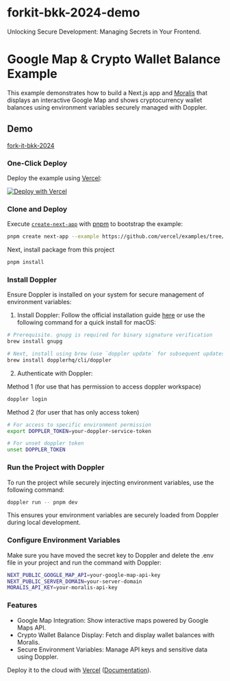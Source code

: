 # forkit-bkk-2024-demo
Unlocking Secure Development: Managing Secrets in Your Frontend.

# Google Map & Crypto Wallet Balance Example

This example demonstrates how to build a Next.js app and [Moralis](https://moralis.io/) that displays an interactive Google Map and shows cryptocurrency wallet balances using environment variables securely managed with Doppler.

## Demo

[fork-it-bkk-2024](https://demo-forkit-bkk-2024.vercel.app/)

### One-Click Deploy

Deploy the example using [Vercel](https://vercel.com?utm_source=github&utm_medium=readme&utm_campaign=vercel-examples):

[![Deploy with Vercel](https://vercel.com/button)](https://vercel.com/new/clone?repository-url=https://github.com/vercel/examples/tree/main/solutions/mint-nft&project-name=mint-nft&repository-name=mint-nft&env=NEXT_PUBLIC_APP_ID,NEXT_PUBLIC_SERVER_URL,NEXT_PUBLIC_SERVER_DOMAIN)

### Clone and Deploy

Execute [`create-next-app`](https://github.com/vercel/next.js/tree/canary/packages/create-next-app) with [pnpm](https://pnpm.io/installation) to bootstrap the example:

```bash
pnpm create next-app --example https://github.com/vercel/examples/tree/main/solutions/fork-it-bkk-2024
```

Next, install package from this project

```bash
pnpm install
```

### Install Doppler

Ensure Doppler is installed on your system for secure management of environment variables:
1. Install Doppler: Follow the official installation guide [here](https://docs.doppler.com/docs/install-cli) or use the following command for a quick install for macOS:
```bash
# Prerequisite. gnupg is required for binary signature verification
brew install gnupg

# Next, install using brew (use `doppler update` for subsequent updates)
brew install dopplerhq/cli/doppler
```
2. Authenticate with Doppler:

Method 1 (for use that has permission to access doppler workspace)
```bash
doppler login
```
Method 2 (for user that has only access token)
```bash
# For access to specific environment permission
export DOPPLER_TOKEN=your-doppler-service-token

# For unset doppler token
unset DOPPLER_TOKEN
```
### Run the Project with Doppler
To run the project while securely injecting environment variables, use the following command:
```bash
doppler run -- pnpm dev
```
This ensures your environment variables are securely loaded from Doppler during local development.

### Configure Environment Variables

Make sure you have moved the secret key to Doppler and delete the .env file in your project and run the command with Doppler:
```bash
NEXT_PUBLIC_GOOGLE_MAP_API=your-google-map-api-key
NEXT_PUBLIC_SERVER_DOMAIN=your-server-domain
MORALIS_API_KEY=your-moralis-api-key
```
### Features
- Google Map Integration: Show interactive maps powered by Google Maps API.
- Crypto Wallet Balance Display: Fetch and display wallet balances with Moralis.
- Secure Environment Variables: Manage API keys and sensitive data using Doppler.

Deploy it to the cloud with [Vercel](https://vercel.com/new?utm_source=github&utm_medium=readme&utm_campaign=edge-middleware-eap) ([Documentation](https://nextjs.org/docs/deployment)).

